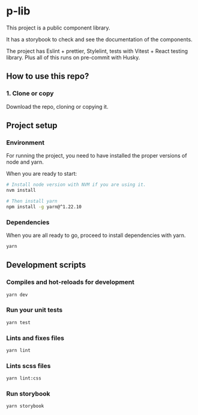 # p-lib

This project is a public component library.

It has a storybook to check and see the documentation of the components.

The project has Eslint + prettier, Stylelint, tests with Vitest + React testing library. Plus all of this runs on pre-commit with Husky.

## How to use this repo?

### 1. Clone or copy

Download the repo, cloning or copying it.

## Project setup

### Environment

For running the project, you need to have installed the proper versions of node
and yarn.

When you are ready to start:

```bash
# Install node version with NVM if you are using it.
nvm install

# Then install yarn
npm install -g yarn@^1.22.10
```

### Dependencies

When you are all ready to go, proceed to install dependencies with yarn.

```bash
yarn
```

## Development scripts

### Compiles and hot-reloads for development

```bash
yarn dev
```

### Run your unit tests

```bash
yarn test
```

### Lints and fixes files

```bash
yarn lint
```

### Lints scss files

```bash
yarn lint:css
```

### Run storybook

```bash
yarn storybook
```

